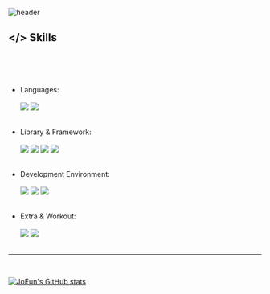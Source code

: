 ![header](https://capsule-render.vercel.app/api?type=waving&color=timeGradient&text=Welcome%20to%20JoEun's%20GitHub%20👋&animation=twinkling&fontSize=35&height=250)

## </> Skills
<br/>
<br/>
<br/>

- Languages:
<br/><br/>
  <img src="https://img.shields.io/badge/javascript-F7DF1E?style=flat-square&logo=javascript&logoColor=white">
  <img src="https://img.shields.io/badge/typescript-3178C6?style=flat-square&logo=typescript&logoColor=white">
<br/><br/>

- Library & Framework:
<br/><br/>
  <img src="https://img.shields.io/badge/nodedotjs-339933?style=flat-square&logo=nodedotjs&logoColor=white">
  <img src="https://img.shields.io/badge/react-61DAFB?style=flat-square&logo=react&logoColor=black">
  <img src="https://img.shields.io/badge/-react native-61DAFB?style=flat-square&logo=react&logoColor=black">
  <img src="https://img.shields.io/badge/jquery-769AD?style=flat-square&logo=jquery&logoColor=black">
<br/><br/>

- Development Environment:
<br/><br/>
  <img src="https://img.shields.io/badge/npm-CB3837?style=flat-square&logo=npm&logoColor=white">
  <img src="https://img.shields.io/badge/yarn-2C8EBB?style=flat-square&logo=yarn&logoColor=black">
  <img src="https://img.shields.io/badge/git-F05032?style=flat-square&logo=git&logoColor=white">
<br/><br/>

- Extra & Workout:
<br/><br/>
  <img src="https://img.shields.io/badge/nextdotjs-000000?style=flat-square&logo=nextdotjs&logoColor=white">
  <img src="https://img.shields.io/badge/python-3776AB?style=flat-square&logo=python&logoColor=white">
<br/><br/>
  
---
<br/>

[![JoEun's GitHub stats](https://github-readme-stats.vercel.app/api?username=joeunSong&include_all_commits=true&theme=dracula&hide_border=false&count_private=true)](https://github.com/jiholee0/github-readme-stats)


<!--
**joeunSong/joeunSong** is a ✨ _special_ ✨ repository because its `README.md` (this file) appears on your GitHub profile.

Here are some ideas to get you started:

- 🔭 I’m currently working on ...
- 🌱 I’m currently learning ...
- 👯 I’m looking to collaborate on ...
- 🤔 I’m looking for help with ...
- 💬 Ask me about ...
- 📫 How to reach me: ...
- 😄 Pronouns: ...
- ⚡ Fun fact: ...
-->
